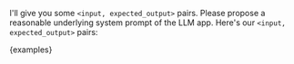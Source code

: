I'll give you some `<input, expected_output>` pairs. Please propose a reasonable underlying system prompt of the LLM app. Here's our `<input, expected_output>` pairs:

{examples}
